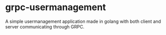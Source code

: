 # grpc-usermanagement
A simple usermanagement application made in golang with both client and server communicating through GRPC.
